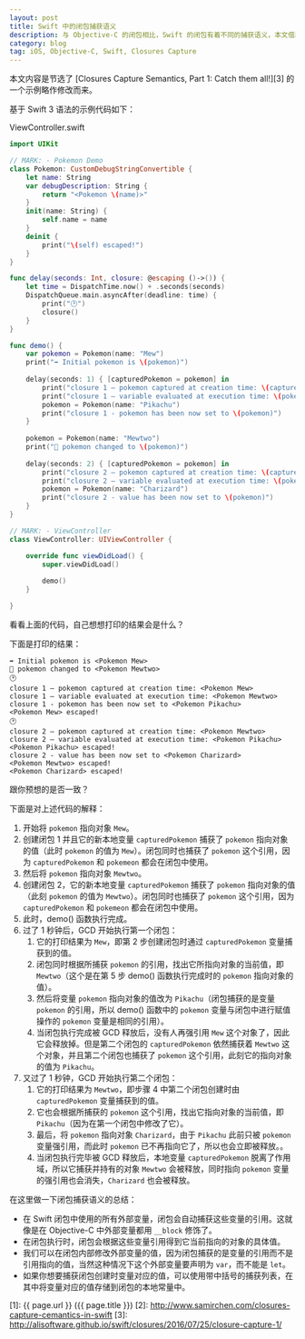 ```yaml
---
layout: post
title: Swift 中的闭包捕获语义
description: 与 Objective-C 的闭包相比，Swift 的闭包有着不同的捕获语义，本文借助一个例子来简要说明。
category: blog
tag: iOS, Objective-C, Swift, Closures Capture
---
```


本文内容是节选了 [Closures Capture Semantics, Part 1: Catch them all!][3] 的一个示例略作修改而来。

基于 Swift 3 语法的示例代码如下：

ViewController.swift


```swift
import UIKit

// MARK: - Pokemon Demo
class Pokemon: CustomDebugStringConvertible {
    let name: String
    var debugDescription: String {
        return "<Pokemon \(name)>"
    }
    init(name: String) {
        self.name = name
    }
    deinit {
        print("\(self) escaped!")
    }
}

func delay(seconds: Int, closure: @escaping ()->()) {
    let time = DispatchTime.now() + .seconds(seconds)
    DispatchQueue.main.asyncAfter(deadline: time) {
        print("🕑")
        closure()
    }
}

func demo() {
    var pokemon = Pokemon(name: "Mew")
    print("➡️ Initial pokemon is \(pokemon)")
    
    delay(seconds: 1) { [capturedPokemon = pokemon] in
        print("closure 1 — pokemon captured at creation time: \(capturedPokemon)")
        print("closure 1 — variable evaluated at execution time: \(pokemon)")
        pokemon = Pokemon(name: "Pikachu")
        print("closure 1 - pokemon has been now set to \(pokemon)")
    }
    
    pokemon = Pokemon(name: "Mewtwo")
    print("🔄 pokemon changed to \(pokemon)")
    
    delay(seconds: 2) { [capturedPokemon = pokemon] in
        print("closure 2 — pokemon captured at creation time: \(capturedPokemon)")
        print("closure 2 — variable evaluated at execution time: \(pokemon)")
        pokemon = Pokemon(name: "Charizard")
        print("closure 2 - value has been now set to \(pokemon)")
    }
}

// MARK: - ViewController
class ViewController: UIViewController {

    override func viewDidLoad() {
        super.viewDidLoad()
        
        demo()
    }

}
```

看看上面的代码，自己想想打印的结果会是什么？


下面是打印的结果：

```
➡️ Initial pokemon is <Pokemon Mew>
🔄 pokemon changed to <Pokemon Mewtwo>
🕑
closure 1 — pokemon captured at creation time: <Pokemon Mew>
closure 1 — variable evaluated at execution time: <Pokemon Mewtwo>
closure 1 - pokemon has been now set to <Pokemon Pikachu>
<Pokemon Mew> escaped!
🕑
closure 2 — pokemon captured at creation time: <Pokemon Mewtwo>
closure 2 — variable evaluated at execution time: <Pokemon Pikachu>
<Pokemon Pikachu> escaped!
closure 2 - value has been now set to <Pokemon Charizard>
<Pokemon Mewtwo> escaped!
<Pokemon Charizard> escaped!
```

跟你预想的是否一致？

下面是对上述代码的解释：

1. 开始将 `pokemon` 指向对象 `Mew`。
2. 创建闭包 1 并且它的新本地变量 `capturedPokemon` 捕获了 `pokemon` 指向对象的值（此时 `pokemon` 的值为 `Mew`）。闭包同时也捕获了 `pokemon` 这个引用，因为 `capturedPokemon` 和 `pokemeon` 都会在闭包中使用。
3. 然后将 `pokemon` 指向对象 `Mewtwo`。
4. 创建闭包 2，它的新本地变量 `capturedPokemon` 捕获了 `pokemon` 指向对象的值（此刻 `pokemon` 的值为 `Mewtwo`）。闭包同时也捕获了 `pokemon` 这个引用，因为 `capturedPokemon` 和 `pokemeon` 都会在闭包中使用。
5. 此时，demo() 函数执行完成。
6. 过了 1 秒钟后，GCD 开始执行第一个闭包：
	1. 它的打印结果为 `Mew`，即第 2 步创建闭包时通过 `capturedPokemon` 变量捕获到的值。
	2. 闭包同时根据所捕获 `pokemon` 的引用，找出它所指向对象的当前值，即 `Mewtwo`（这个是在第 5 步 demo() 函数执行完成时的 `pokemon` 指向对象的值）。
	3. 然后将变量 `pokemon` 指向对象的值改为 `Pikachu`（闭包捕获的是变量 `pokemon` 的引用，所以 demo() 函数中的 `pokemon` 变量与闭包中进行赋值操作的 `pokemon` 变量是相同的引用）。
	4. 当闭包执行完成被 GCD 释放后，没有人再强引用 `Mew` 这个对象了，因此它会释放掉。但是第二个闭包的 `capturedPokemon` 依然捕获着 `Mewtwo` 这个对象，并且第二个闭包也捕获了 `pokemon` 这个引用，此刻它的指向对象的值为 `Pikachu`。
7. 又过了 1 秒钟，GCD 开始执行第二个闭包：
	1. 它的打印结果为 `Mewtwo`，即步骤 4 中第二个闭包创建时由 `capturedPokemon` 变量捕获到的值。
	2. 它也会根据所捕获的 `pokemon` 这个引用，找出它指向对象的当前值，即 `Pikachu`（因为在第一个闭包中修改了它）。
	3. 最后，将 `pokemon` 指向对象 `Charizard`，由于 `Pikachu` 此前只被 `pokemon` 变量强引用，而此时 `pokemon` 已不再指向它了，所以也会立即被释放。。
	4. 当闭包执行完毕被 GCD 释放后，本地变量 `capturedPokemon` 脱离了作用域，所以它捕获并持有的对象 `Mewtwo` 会被释放，同时指向 `pokemon` 变量的强引用也会消失，`Charizard` 也会被释放。

在这里做一下闭包捕获语义的总结：

- 在 Swift 闭包中使用的所有外部变量，闭包会自动捕获这些变量的引用。这就像是在 Objective-C 中外部变量都用 `__block` 修饰了。
- 在闭包执行时，闭包会根据这些变量引用得到它当前指向的对象的具体值。
- 我们可以在闭包内部修改外部变量的值，因为闭包捕获的是变量的引用而不是引用指向的值，当然这种情况下这个外部变量要声明为 `var`，而不能是 `let`。
- 如果你想要捕获闭包创建时变量对应的值，可以使用带中括号的捕获列表，在其中将变量对应的值存储到闭包的本地常量中。



[SamirChen]: http://www.samirchen.com "SamirChen"
[1]: {{ page.url }} ({{ page.title }})
[2]: http://www.samirchen.com/closures-capture-cemantics-in-swift
[3]: http://alisoftware.github.io/swift/closures/2016/07/25/closure-capture-1/